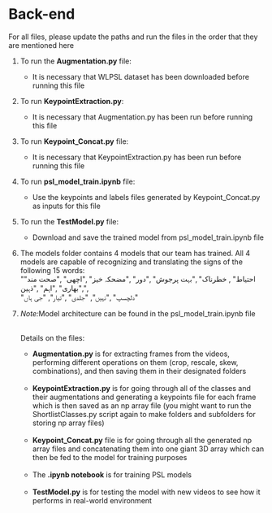 <h1>Back-end</h1>

<p>For all files, please update the paths and run the files in the order that they are mentioned here</p>

<ol>

<li><p>To run the <strong>Augmentation.py</strong> file:</p>
<ul>
<li>It is necessary that WLPSL dataset has been downloaded before running this file</li>
</ul></li>


<li><p>To run <strong>KeypointExtraction.py</strong>:</p>
<ul>
<li>It is necessary that Augmentation.py has been run before running this file</li>
</ul></li>


<li><p>To run <strong>Keypoint_Concat.py</strong> file:</p>
<ul>
<li>It is necessary that KeypointExtraction.py has been run before running this file</li>
</ul></li>


<li><p>To run <strong>psl_model_train.ipynb</strong> file:</p>
<ul>
<li>Use the keypoints and labels files generated by Keypoint_Concat.py as inputs for this file</li>
</ul></li>


<li><p>To run the <strong>TestModel.py</strong> file:</p>
<ul>
<li>Download and save the trained model from psl_model_train.ipynb file</li>
</ul></li>


<li><p>The models folder contains 4 models that our team has trained. All 4 models are capable of recognizing and translating the signs of the following 15 words:<br>
"احتیاط" , خطرناک" ,"بہت پرجوش" ,"دور" ,"مضحکہ خیز" ,"اچھی" ,"صحت مند" ,"بھاری" ,"اہم" ,"ذہین",<br>
"دلچسپ" ,"نہیں", "جلدی" ,"تیار", "جی ہاں"</li>


<li><em>Note:</em>Model architecture can be found in the psl_model_train.ipynb file</li></ul></li><br>


<p>Details on the files:</p>
<ul>

<li><strong>Augmentation.py</strong> is for extracting frames from the videos, performing different operations on them (crop, rescale, skew, combinations), and then saving them in their designated folders</li><br>

<li><strong>KeypointExtraction.py</strong> is for going through all of the classes and their augmentations and generating a keypoints file for each frame which is then saved as an np array file (you might want to run the ShortlistClasses.py script again to make folders and subfolders for storing np array files)</li><br>

<li><strong>Keypoint_Concat.py</strong> file is for going through all the generated np array files and concatenating them into one giant 3D array which can then be fed to the model for training purposes</li><br>

<li>The <strong>.ipynb notebook</strong> is for training PSL models</li><br>

<li><strong>TestModel.py</strong> is for testing the model with new videos to see how it performs in real-world environment</li><br>
</ul>

